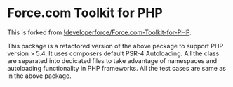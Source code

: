 Force.com Toolkit for PHP
=========================

This is forked from [!developerforce/Force.com-Toolkit-for-PHP](https://github.com/developerforce/Force.com-Toolkit-for-PHP).

This package is a refactored version of the above package to support PHP version > 5.4. It uses composers default PSR-4 Autoloading. All the class are separated into dedicated files to take advantage of namespaces and autoloading functionality in PHP frameworks. All the test cases are same as in the above package.